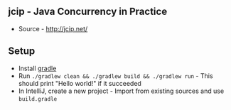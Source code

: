 ## jcip - Java Concurrency in Practice
* Source - http://jcip.net/

## Setup
* Install [gradle](https://gradle.org/install/)
* Run `./gradlew clean && ./gradlew build && ./gradlew run` - This should print "Hello world!" if it succeeded
* In IntelliJ, create a new project - Import from existing sources and use `build.gradle`
